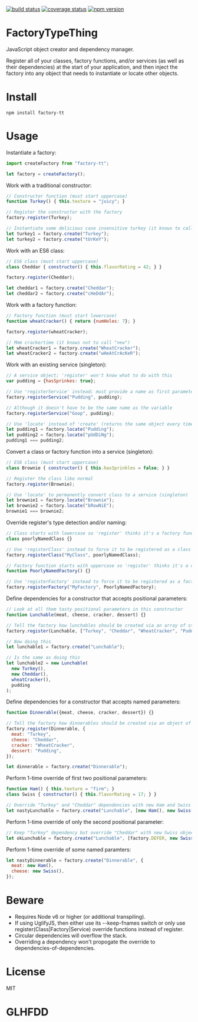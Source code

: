 [![build status](https://img.shields.io/travis/meeber/factory-type-thing.svg)](https://travis-ci.org/meeber/factory-type-thing)
[![coverage status](https://img.shields.io/coveralls/meeber/factory-type-thing.svg)](https://coveralls.io/github/meeber/factory-type-thing)
[![npm version](https://img.shields.io/npm/v/factory-tt.svg)](https://www.npmjs.com/package/factory-tt)

# FactoryTypeThing

JavaScript object creator and dependency manager.

Register all of your classes, factory functions, and/or services (as well as their dependencies) at the start of your application, and then inject the factory into any object that needs to instantiate or locate other objects.

# Install

```
npm install factory-tt
```

# Usage

Instantiate a factory:

```js
import createFactory from "factory-tt";

let factory = createFactory();
```

Work with a traditional constructor:

```js
// Constructor function (must start uppercase)
function Turkey() { this.texture = "juicy"; }

// Register the constructor with the factory
factory.register(Turkey);

// Instantiate some delicious case insensitive turkey (it knows to call "new")
let turkey1 = factory.create("Turkey");
let turkey2 = factory.create("tUrKeY");
```

Work with an ES6 class:

```js
// ES6 class (must start uppercase)
class Cheddar { constructor() { this.flavorRating = 42; } }

factory.register(Cheddar);

let cheddar1 = factory.create("Cheddar");
let cheddar2 = factory.create("cHeDdAr");
```

Work with a factory function:

```js
// Factory function (must start lowercase)
function wheatCracker() { return {numHoles: 7}; }

factory.register(wheatCracker);

// Mmm crackertime (it knows not to call "new")
let wheatCracker1 = factory.create("WheatCracker");
let wheatCracker2 = factory.create("wHeAtCrAcKeR");
```

Work with an existing service (singleton):

```js
// A service object; 'register' won't know what to do with this
var pudding = {hasSprinkes: true};

// Use 'registerService' instead; must provide a name as first parameter
factory.registerService("Pudding", pudding);

// Although it doesn't have to be the same name as the variable
factory.registerService("Goop", pudding);

// Use 'locate' instead of 'create' (returns the same object every time)
let pudding1 = factory.locate("Pudding");
let pudding2 = factory.locate("pUdDiNg");
pudding1 === pudding2;
```

Convert a class or factory function into a service (singleton):

```js
// ES6 class (must start uppercase)
class Brownie { constructor() { this.hasSprinkles = false; } }

// Register the class like normal
factory.register(Brownie);

// Use 'locate' to permanently convert class to a service (singleton)
let brownie1 = factory.locate("Brownie");
let brownie2 = factory.locate("bRowNiE");
brownie1 === brownie2;
```

Override register's type detection and/or naming:

```js
// Class starts with lowercase so 'register' thinks it's a factory function
class poorlyNamedClass {}

// Use 'registerClass' instead to force it to be registered as a class
factory.registerClass("MyClass", poorlyNamedClass);

// Factory function starts with uppercase so 'register' thinks it's a class
function PoorlyNamedFactory() {}

// Use 'registerFactory' instead to force it to be registered as a factory
factory.registerFactory("MyFactory", PoorlyNamedFactory);
```

Define dependencies for a constructor that accepts positional parameters:

```js
// Look at all them tasty positional parameters in this constructor
function Lunchable(meat, cheese, cracker, dessert) {}

// Tell the factory how lunchables should be created via an array of strings
factory.register(Lunchable, ["Turkey", "Cheddar", "WheatCracker", "Pudding"]);

// Now doing this
let lunchable1 = factory.create("Lunchable");

// Is the same as doing this
let lunchable2 = new Lunchable(
  new Turkey(),
  new Cheddar(),
  wheatCracker(),
  pudding
);
```

Define dependencies for a constructor that accepts named parameters:

```js
function Dinnerable({meat, cheese, cracker, dessert}) {}

// Tell the factory how dinnerables should be created via an object of strings
factory.register(Dinnerable, {
  meat: "Turkey",
  cheese: "Cheddar",
  cracker: "WheatCracker",
  dessert: "Pudding",
});

let dinnerable = factory.create("Dinnerable");
```

Perform 1-time override of first two positional parameters:

```js
function Ham() { this.texture = "firm"; }
class Swiss { constructor() { this.flavorRating = 17; } }

// Override "Turkey" and "Cheddar" dependencies with new Ham and Swiss objects
let nastyLunchable = factory.create("Lunchable", [new Ham(), new Swiss()]);
```

Perform 1-time override of only the second positional parameter:

```js
// Keep "Turkey" dependency but override "Cheddar" with new Swiss object
let okLunchable = factory.create("Lunchable", [factory.DEFER, new Swiss()]);
```

Perform 1-time override of some named paramters:

```js
let nastyDinnerable = factory.create("Dinnerable", {
  meat: new Ham(), 
  cheese: new Swiss(),
});
```

# Beware

* Requires Node v6 or higher (or additional transpiling).
* If using UglifyJS, then either use its --keep-fnames switch or only use register(Class|Factory|Service) override functions instead of register.
* Circular dependencies will overflow the stack.
* Overriding a dependency won't propogate the override to dependencies-of-dependencies.

# License

MIT

# GLHFDD
